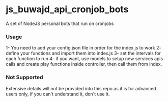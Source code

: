 # js_buwajd_api_cronjob_bots

 A set of NodeJS personal bots that run on cronjobs
 
 ### Usage
 1- You need to add your config.json file in order for the index.js to work
 2- define your functions and import them into index.js
 3- set the intervals for each function to run
 4- if you want, use models to setup new services apis calls and create play functions inside controller, then call them from index.
 
 
 ### Not Supported
 Extensive details will not be provided into this repo as it is for advanced users only, if you can't understand it, don't use it.
